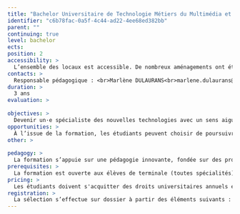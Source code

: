 ```yaml
---
title: "Bachelor Universitaire de Technologie Métiers du Multimédia et de l&#39;Internet"
identifier: "c6b78fac-0a5f-4c44-ad22-4ee68ed382bb"
parent: ""
continuing: true
level: bachelor
ects: 
position: 2
accessibility: >
  L’ensemble des locaux est accessible. De nombreux aménagements ont été réalisés afin de faciliter l’accès des étudiants en situation de handicap moteur dans l’université. Il en va de même pour les équipements sanitaires.<br><br>  <strong>Accompagnement et aménagement des études</strong><br><br> Le Pôle Handicap de l'Université Bordeaux Montaigne a pour mission d'accueillir et d'accompagner dans leurs études les étudiants en situation de handicap.<br><br>Il assure ainsi le suivi des étudiants qui rencontrent des besoins spécifiques permanents, liés à un handicap ou à une maladie invalidante.<br><br> Ses actions tournent autour de trois grands axes : préparer l'arrivée à l'université des élèves handicapés en relation avec les personnes ressources de l'enseignement secondaire, accueillir et accompagner les étudiants handicapés tout au long de leur parcours universitaire, préparer avec eux leur insertion professionnelle.<br><br>Plus d'informations sur le site de l'université  →  <a href="https://etu.u-bordeaux-montaigne.fr/fr/etudes-et-scolarite/handicap.html">Handicap</a><br><br>  
contacts: >
  Responsable pédagogique : <br>Marlène DULAURANS<br>marlene.dulaurans@iut.u-bordeaux-montaigne.fr<br><br>Secrétariat : <br>Quentin Bessière<br>mmipub@iut.u-bordeaux-montaigne.fr<br>05 57 12 20 40 
duration: >
  3 ans 
evaluation: >
   
objectives: >
  Devenir un·e spécialiste des nouvelles technologies avec un sens aigu de la communication pour :<br>-    comprendre les écosystèmes, les besoins des utilisateurs et les dispositifs de communication numérique,<br>-    concevoir ou co-concevoir une réponse stratégique pertinente à une problématique complexe,<br>-    exprimer un message avec les médias numériques pour informer et communiquer,<br>-    développer pour le web et les médias numériques,<br>-    entreprendre dans le secteur du numérique.<br><br>A l’issue des deux premières années de BUT, les étudiants pourront choisir l’un des trois parcours de la spécialité.<br><br>→ Parcours Communication numérique et design d’expérience<br>Ce parcours s’appuie sur la compétence “concevoir” et met l’accent sur la stratégie de communication numérique, le design de service et la prise en compte des aspects humains. Il forme des chargés de communication numérique, des UX designers, des planneurs stratégiques, des spécialistes du référencement…<br><br>→ Parcours Création numérique<br>Ce parcours s’appuie sur la compétence “exprimer” et met l’accent sur la création et le récit. Il forme des designers, direct·eurs·rices artistiques, réalisat·eurs·rices, infographistes, game designers, vidéastes…<br><br>→ Parcours Développement web et dispositifs interactifs<br>Ce parcours s’appuie sur la compétence “développer” et met l’accent sur le code. Il forme des intégrateurs web, des développeurs front, back ou full-stack, des intégrateurs d’applications pour des dispositifs interactifs, de réalité virtuelle… 
opportunities: >
  À l’issue de la formation, les étudiants peuvent choisir de poursuivre en master spécialisé ou s’insérer selon les trois parcours proposés.<br><br>  <strong>Parcours Stratégie de communication numérique et design d’expérience</strong><br>Secteurs d’activités : agences de communication, agences Web, services de communication des grandes entreprises, organisations, PME ou PMI.<br>Métiers ciblés : chargé de communication numérique, chef de projet, product owner, UX designer, spécialiste SEO, rédacteur web, community manager, consultant analytics.<br><br>  <strong>Parcours Création numérique</strong><br>Secteurs d’activités : agences de communication, agences web, agences publicitaires, services de communication des grandes entreprises ou organisations.<br>Métiers ciblés : directeur artistique, web/UI designer, motion designer, réalisateur, infographiste, game designer.<br><br>  <strong>Parcours Développement web et dispositifs interactifs</strong><br>Secteurs d’activités : agences de communication, agences web, start-up, sociétés de services informatiques, services de communication des grandes entreprises ou organisations.<br>Métiers ciblés : intégrateur, développeur back, développeur front, développeur full stack, métiers de la scénographie numérique, intégrateur de dispositifs de la réalité virtuelle. 
other: >
   
pedagogy: >
  La formation s’appuie sur une pédagogie innovante, fondée sur des projets interdisciplinaires, des ateliers encadrés par des enseignants et des intervenants extérieurs issus du monde de l’entreprise, et une approche culturelle et opérationnelle des enjeux environnementaux et éthiques du numérique.<br><br>Les 3 années du programme national comportent 2000 heures de formation sur 6 semestres, 600 heures de projets tutorés, 22 à 26 semaines de stage. Les cours se déroulent du lundi au vendredi, avec une moyenne annuelle de 33 heures par semaine.<br>En voici quelques-uns : culture des médias, communication, programmation, 2 langues étrangères, écritures numériques, marketing &amp; webmarketing, connaissances de l’entreprise, droit, gestion de projet, création numérique (design interactif, audiovisuel…), etc. 
prerequisites: >
  La formation est ouverte aux élèves de terminale (toutes spécialités), aux titulaires du baccalauréat ou d’un diplôme équivalent (DAEU, etc.), aux étudiants de l’enseignement supérieur. 
pricing: >
  Les étudiants doivent s'acquitter des droits universitaires annuels et justifier d'une assurance responsabilité civile.<br>Plus d’informations dans la rubrique Scolarité. 
registration: >
  La sélection s’effectue sur dossier à partir des éléments suivants : cursus scolaire/universitaire, parcours comportant les éventuelles expériences pré-professionnelles, projet de formation motivé, réponses aux six questions complémentaires.<br><br>Pour postuler au sein de l’IUT, vous devez saisir vos vœux sur la plateforme Parcoursup.<br>Plus d’informations → Être candidat·e<br>Veuillez vous référer au calendrier Parcoursup pour prendre connaissance des dates des différentes étapes de candidature. 
---
```


